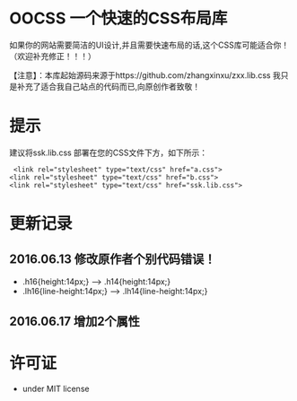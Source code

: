 # OOCSS 一个快速的CSS布局库

  如果你的网站需要简洁的UI设计,并且需要快速布局的话,这个CSS库可能适合你！（欢迎补充修正！！！）
  
  【注意】：本库起始源码来源于https://github.com/zhangxinxu/zxx.lib.css 我只是补充了适合我自己站点的代码而已,向原创作者致敬！

# 提示
  建议将ssk.lib.css 部署在您的CSS文件下方，如下所示：
 
     <link rel="stylesheet" type="text/css" href="a.css">
    <link rel="stylesheet" type="text/css" href="b.css">
    <link rel="stylesheet" type="text/css" href="ssk.lib.css">
 
# 更新记录

## 2016.06.13 修改原作者个别代码错误！
  - .h16{height:14px;} --> .h14{height:14px;}
  - .lh16{line-height:14px;} --> .lh14{line-height:14px;}
## 2016.06.17 增加2个属性 
 
 
# 许可证
  - under MIT license

